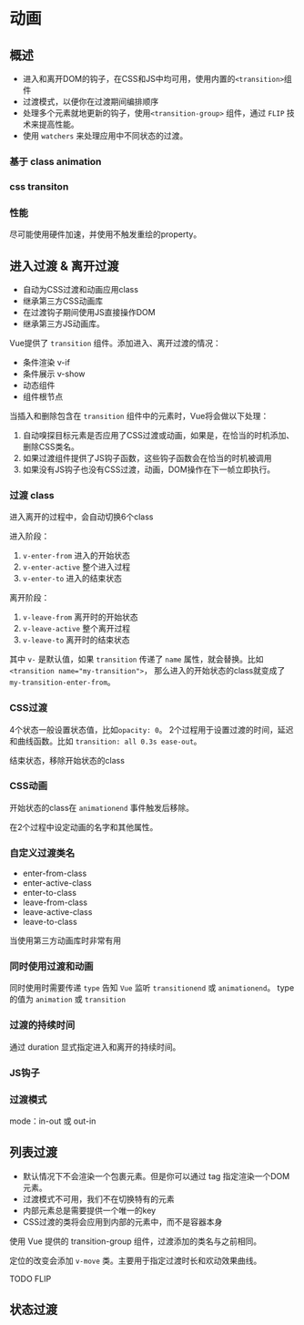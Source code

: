 # 动画

## 概述

* 进入和离开DOM的钩子，在CSS和JS中均可用，使用内置的`<transition>`组件
* 过渡模式，以便你在过渡期间编排顺序
* 处理多个元素就地更新的钩子，使用`<transition-group>` 组件，通过 `FLIP` 技术来提高性能。
* 使用 `watchers` 来处理应用中不同状态的过渡。

### 基于 class animation

### css transiton

### 性能

尽可能使用硬件加速，并使用不触发重绘的property。

## 进入过渡 & 离开过渡

* 自动为CSS过渡和动画应用class
* 继承第三方CSS动画库
* 在过渡钩子期间使用JS直接操作DOM
* 继承第三方JS动画库。

Vue提供了 `transition` 组件。添加进入、离开过渡的情况：

* 条件渲染 v-if
* 条件展示 v-show
* 动态组件
* 组件根节点

当插入和删除包含在 `transition` 组件中的元素时，Vue将会做以下处理：

1. 自动嗅探目标元素是否应用了CSS过渡或动画，如果是，在恰当的时机添加、删除CSS类名。
2. 如果过渡组件提供了JS钩子函数，这些钩子函数会在恰当的时机被调用
3. 如果没有JS钩子也没有CSS过渡，动画，DOM操作在下一帧立即执行。

### 过渡 class

进入离开的过程中，会自动切换6个class

进入阶段：

1. `v-enter-from` 进入的开始状态
2. `v-enter-active` 整个进入过程
3. `v-enter-to` 进入的结束状态

离开阶段：

1. `v-leave-from` 离开时的开始状态
2. `v-leave-active` 整个离开过程
3. `v-leave-to` 离开时的结束状态

其中 `v-` 是默认值，如果 `transition` 传递了 `name` 属性，就会替换。比如 `<transition name="my-transition">`， 那么进入的开始状态的class就变成了 `my-transition-enter-from`。

### CSS过渡

4个状态一般设置状态值，比如`opacity: 0`。
2个过程用于设置过渡的时间，延迟和曲线函数。比如 `transition: all 0.3s ease-out`。

结束状态，移除开始状态的class

### CSS动画

开始状态的class在 `animationend` 事件触发后移除。

在2个过程中设定动画的名字和其他属性。

### 自定义过渡类名

* enter-from-class
* enter-active-class
* enter-to-class
* leave-from-class
* leave-active-class
* leave-to-class

当使用第三方动画库时非常有用

### 同时使用过渡和动画

同时使用时需要传递 `type` 告知 `Vue` 监听 `transitionend` 或 `animationend`。
type的值为 `animation` 或 `transition`

### 过渡的持续时间

通过 duration 显式指定进入和离开的持续时间。

### JS钩子

### 过渡模式

mode：in-out 或 out-in

## 列表过渡

* 默认情况下不会渲染一个包裹元素。但是你可以通过 tag 指定渲染一个DOM元素。
* 过渡模式不可用，我们不在切换特有的元素
* 内部元素总是需要提供一个唯一的key
* CSS过渡的类将会应用到内部的元素中，而不是容器本身

使用 Vue 提供的 transition-group 组件，过渡添加的类名与之前相同。

定位的改变会添加 `v-move` 类。主要用于指定过渡时长和欢动效果曲线。

TODO FLIP

## 状态过渡

